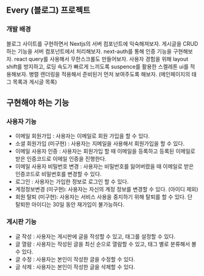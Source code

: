 ## Every (블로그) 프로젝트

### 개발 배경

블로그 사이트를 구현하면서 Nextjs의 서버 컴포넌트에 익숙해져보자.
게시글을 CRUD하는 기능을 서버 컴포넌트에서 처리해보자.
next-auth를 통해 인증 기능을 구현해보자.
react query를 사용해서 무한스크롤도 만들어보자.
사용자 경험을 위해 layout shift를 방지하고, 로딩 속도가 빠르게 느끼도록 suspence를 활용한 스켈레톤 ui를 적용해보자.
병렬 렌더링을 적용해서 준비된거 먼저 보여주도록 해보자. (메인페이지의 태그 목록과 게시글 목록)

## 구현해야 하는 기능

### 사용자 기능

- 이메일 회원가입 : 사용자는 이메일로 회원 가입을 할 수 있다.
- 소셜 회원가입 (미구현) : 사용자는 지메일을 사용해서 회원가입을 할 수 있다. 
- 이메일 사용자 인증 : 사용자는 회원가입 할 때 이메일을 등록하고 등록된 이메일로 받은 인증코드로 이메일 인증을 진행한다.
- 이메일 사용자 비밀번호 변경 : 사용자는 비밀번호를 잃어버렸을 때 이메일로 받은 인증코드로 비밀번호를 변경할 수 있다.
- 로그인 : 사용자는 가입한 정보로 로그인 할 수 있다.
- 계정정보변경 (미구현): 사용자는 자신의 계정 정보를 변경할 수 있다. (아이디 제외)
- 회원 탈퇴 (미구현): 사용자는 서비스 사용을 중지하기 위해 탈퇴를 할 수 있다. 단 탈퇴한 아이디는 30일 동안 재가입이 불가능하다.

### 게시판 기능

- 글 작성 : 사용자는 게시판에 글을 작성할 수 있고, 태그를 설정할 수 있다.
- 글 열람 : 사용자는 작성된 글을 최신 순으로 열람할 수 있고, 태그 별로 분류해서 볼 수 있다.
- 글 수정 : 사용자는 본인이 작성한 글을 수정할 수 있다.
- 글 삭제 : 사용자는 본인이 작성한 글을 삭제할 수 있다.
